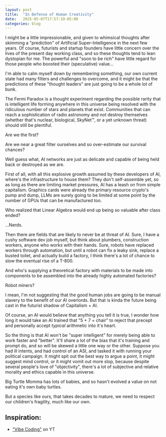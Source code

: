 ```yaml
---
layout: post
title:  "In Defense of Human Creativity"
date:   2025-05-07T17:57:19-05:00
categories: blog
---
```


I might be a little impressionable, and given to whimsical thoughts after skimming a "prediction" of Artificial Super-Intelligence in the next few years. Of course, futurists and startup founders have little concern over the lives of the present day working class, and so these thoughts tend to lean dystopian for me. The powerful and "soon to be rich" have little regard for those people who boosted their (speculative) value...

I'm able to calm myself down by remembering something, our own current state had many filters and challenges to overcome, and it might be that the predictions of these "thought leaders" are just going to be a whole lot of bunk.

The Fermi Paradox is a thought experiment regarding the possible rarity that is intelligent life forming anywhere in this universe being resolved with the ridiculous number of stars and planets that exist. Communities that can reach a sophistication of radio astronomy and not destroy themselves (whether that's nuclear, biological, SkyNet™, or a yet unknown threat) should still be plentiful.

Are we the first?

Are we near a great filter ourselves and so over-estimate our survival chances?

Well guess what, AI networks are just as delicate and capable of being held back or destroyed as we are.

First of all, with all this explosive growth assumed by these developers of AI, where's the infrastructure to house them? They don't self-assemble yet, so as long as there are limiting market pressures, AI has a leash on from simple capitalism. Graphics cards were already the primary resource crypto's pump and dump, LLMs are surely going to be limited at some point by the number of GPUs that can be manufactured too.

Who realized that Linear Algebra would end up being so valuable after class ended?

...Nerds.

Then there are fields that are likely to never be at threat of AI. Sure, I have a cushy software dev job myself, but think about plumbers, construction workers, anyone who works with their hands. Sure, robots have replaced workers through automation, but until a robot can fix a leaky sink, replace a busted toilet, and actually build a factory, I think there's a lot of chance to slow the eventual rise of a T-800.

And who's supplying a theoretical factory with materials to be made into components to be assembled into the already highly automated factories?

Robot miners?

I mean, I'm not suggesting that the good human jobs are going to be manual slavery to the benefit of our AI overlords. But that is kinda the future being cast in the futurist shadow of Capitalism + AI.

Of course, an AI would believe that anything you tell it is true, I wonder how long it would take an AI trained that "5 + 7 = chair" to reject that precept and personally accept *typical* arithmetic into it's heart.

So the thing is that AI won't be "super intelligent" for merely being able to work faster and "better". It'll share a lot of the bias that it's training and prompt do, and so will be skewed a little one way or the other. Suppose you had ill intents, and had control of an ASI, and tasked it with running your political campaign. It might spit out the best way to argue a point, it might suggest mind control, or it might vomit out more slop, because despite several people's love of "objectivity", there's a lot of subjective and relative morality and ethics capable in this universe.

Big Turtle Momma has lots of babies, and so hasn't evolved a value on not eating it's own baby turtles.

But a species like ours, that takes decades to mature, we need to respect our children's fragility, much like our own.

## Inspiration:

- ["Vibe Coding"](https://www.youtube.com/watch?v=1OxBv9Q7Uxo) on YT

